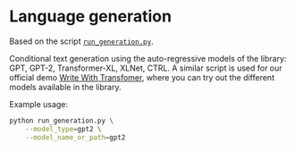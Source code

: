 # Language generation

Based on the script [`run_generation.py`](https://github.com/huggingface/transformers/blob/master/examples/text-generation/run_generation.py).

Conditional text generation using the auto-regressive models of the library: GPT, GPT-2, Transformer-XL, XLNet, CTRL. A similar script is used for our official demo [Write With Transfomer](https://transformer.huggingface.co), where you can try out the different models available in the library.

Example usage:

```bash
python run_generation.py \
    --model_type=gpt2 \
    --model_name_or_path=gpt2
```

